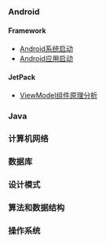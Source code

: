 ### Android

#### Framework

+ [Android系统启动]()
+ [Android应用启动]()

#### JetPack

+ [ViewModel组件原理分析]()

### Java

### 计算机网络

### 数据库

### 设计模式

### 算法和数据结构

### 操作系统
